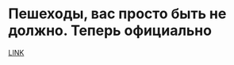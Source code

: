 # Пешеходы, вас просто быть не должно. Теперь официально



[LINK](https://varlamov.ru/4139926.html)